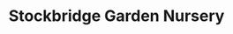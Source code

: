 ---
title: "Stockbridge Garden Nursery"
url: /dunblane/stockbridge-garden-nursery/
shop: garden centre
---